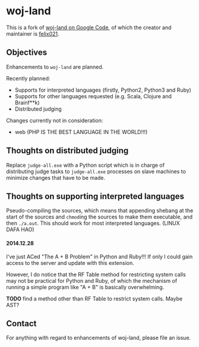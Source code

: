 woj-land
========

This is a fork of [woj-land on Google Code](https://code.google.com/p/woj-land ),
of which the creator and maintainer is [felix021](http://www.felix021.com/blog/ ).

Objectives
----
Enhancements to `woj-land` are planned.

Recently planned:
* Supports for interpreted languages (firstly, Python2, Python3 and Ruby)
* Supports for other languages requested (e.g. Scala, Clojure and Brainf**k)
* Distributed judging

Changes currently not in consideration:
* web (PHP IS THE BEST LANGUAGE IN THE WORLD!!!)


Thoughts on distributed judging
----
Replace `judge-all.exe` with a Python script which is in charge of distributing
judge tasks to `judge-all.exe` processes on slave machines to minimize changes
that have to be made.

Thoughts on supporting interpreted languages
----
Pseudo-compiling the sources, which means that appending shebang at the start
of the sources and `chmod`ing the sources to make them executable, and then
`./a.out`. This should work for most interpreted languages. (LINUX DAFA HAO)

#### 2014.12.28
I've just ACed "The A + B Problem" in Python and Ruby!!! If only I could gain
access to the server and update with this extension.

However, I do notice that the RF Table method for restricting system calls may
not be practical for Python and Ruby, of which the mechanism of running a
simple program like "A + B" is basically overwhelming.

**TODO** find a method other than RF Table to restrict system calls. Maybe AST?

Contact
----
For anything with regard to enhancements of woj-land, please file an issue.


